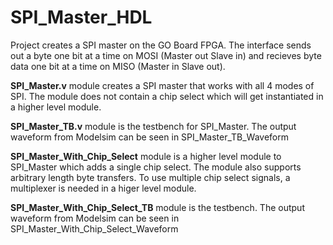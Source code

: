 # SPI_Master_HDL

Project creates a SPI master on the GO Board FPGA. The interface sends out a byte one bit at a time on MOSI (Master out Slave in)
and recieves byte data one bit at a time on MISO (Master in Slave out).

**SPI_Master.v** module creates a SPI master that works with all 4 modes of SPI. The module does not contain a chip select
which will get instantiated in a higher level module.

**SPI_Master_TB.v** module is the testbench for SPI_Master. The output waveform from Modelsim can be seen in SPI_Master_TB_Waveform

**SPI_Master_With_Chip_Select** module is a higher level module to SPI_Master which adds a single chip select. The module also supports
arbitrary length byte transfers. To use multiple chip select signals, a multiplexer is needed in a higer level module.

**SPI_Master_With_Chip_Select_TB** module is the testbench. The output waveform from Modelsim can be seen in SPI_Master_With_Chip_Select_Waveform
